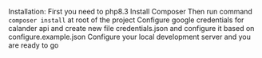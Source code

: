 Installation:
  First you need to php8.3 
  Install Composer 
  Then run command ```composer install``` at root of the project
  Configure google credentials for calander api and create new file credentials.json and configure it based on configure.example.json
  Configure your local development server and you are ready to go
